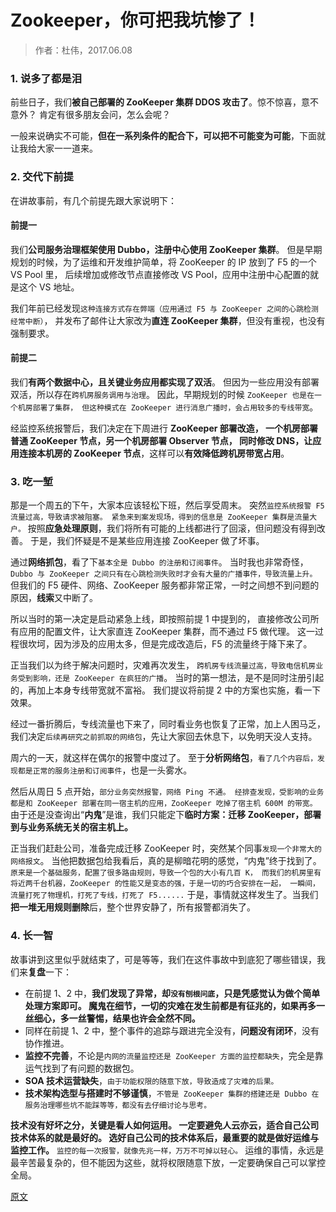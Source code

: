 

Zookeeper，你可把我坑惨了！
==================
> 作者：杜伟，2017.06.08


### 1. 说多了都是泪
前些日子，我们**被自己部署的 ZooKeeper 集群 DDOS 攻击了**。惊不惊喜，意不意外？
肯定有很多朋友会问，怎么会呢？

一般来说确实不可能，**但在一系列条件的配合下，可以把不可能变为可能**，下面就让我给大家一一道来。


### 2. 交代下前提
在讲故事前，有几个前提先跟大家说明下：

#### 前提一
我们**公司服务治理框架使用 Dubbo，注册中心使用 ZooKeeper 集群**。
但是早期规划的时候，为了运维和开发维护简单，将 ZooKeeper 的 IP 放到了 F5 的一个 VS Pool 里，
后续增加或修改节点直接修改 VS Pool，应用中注册中心配置的就是这个 VS 地址。

我们年前已经发现`这种连接方式存在弊端（应用通过 F5 与 ZooKeeper 之间的心跳检测经常中断）`，
并发布了邮件让大家改为**直连 ZooKeeper 集群**，但没有重视，也没有强制要求。

#### 前提二
我们**有两个数据中心，且关键业务应用都实现了双活**。
但因为一些应用没有部署双活，所以存在`跨机房服务调用与治理`。
因此，早期规划的时候 `ZooKeeper 也是在一个机房部署了集群，
但这种模式在 ZooKeeper 进行消息广播时，会占用较多的专线带宽`。

经监控系统报警后，我们决定在下周进行 **ZooKeeper 部署改造，
一个机房部署普通 ZooKeeper 节点，另一个机房部署 Observer 节点，
同时修改 DNS，让应用连接本机房的 ZooKeeper 节点**，这样可以**有效降低跨机房带宽占用**。


### 3. 吃一堑
那是一个周五的下午，大家本应该轻松下班，然后享受周末。
突然`监控系统报警 F5 流量过高，导致请求被阻塞。
紧急来到案发现场，得到的信息是 ZooKeeper 集群是流量大户。`
按照**应急处理原则**，我们将所有可能的上线都进行了回滚，但问题没有得到改善。
于是，我们怀疑是不是某些应用连接 ZooKeeper 做了坏事。

通过**网络抓包**，看了下`基本全是 Dubbo 的注册和订阅事件`。
当时我也非常奇怪，`Dubbo 与 ZooKeeper 之间只有在心跳检测失败时才会有大量的广播事件，导致流量上升。`
但我们的 F5 硬件、网络、ZooKeeper 服务都非常正常，一时之间想不到问题的原因，**线索**又中断了。

所以当时的第一决定是启动紧急上线，即按照前提 1 中提到的，
直接修改公司所有应用的配置文件，让大家直连 ZooKeeper 集群，而不通过 F5 做代理。
这一过程很坎坷，因为涉及的应用太多，但是完成改造后，F5 的流量终于降下来了。

正当我们以为终于解决问题时，灾难再次发生，
`跨机房专线流量过高，导致电信机房业务受到影响，还是 ZooKeeper 在疯狂的广播`。
当时的第一想法，是不是同时注册引起的，再加上本身专线带宽就不富裕。
我们提议将前提 2 中的方案也实施，看一下效果。

经过一番折腾后，专线流量也下来了，同时看业务也恢复了正常，加上人困马乏，
我们决定`后续再研究之前抓取的网络包`，先让大家回去休息下，以免明天没人支持。

周六的一天，就这样在偶尔的报警中度过了。
至于**分析网络包**，`看了几个内容后，发现都是正常的服务注册和订阅事件`，也是一头雾水。

然后从周日 5 点开始，`部分业务突然报警，网络 Ping 不通。
经排查发现，受影响的业务都是和 ZooKeeper 部署在同一宿主机的应用，ZooKeeper 吃掉了宿主机 600M 的带宽。`
由于还是没查询出“**内鬼**”是谁，我们只能定下**临时方案：迁移 ZooKeeper，部署到与业务系统无关的宿主机上。**

正当我们赶赴公司，准备完成迁移 ZooKeeper 时，突然某个同事`发现一个非常大的网络报文`。
当他把数据包给我看后，真的是柳暗花明的感觉，“内鬼”终于找到了。
`原来是一个基础服务，配置了很多路由规则，导致一个包的大小有几百 K，
而我们的机房里有将近两千台机器，ZooKeeper 的性能又是变态的强，于是一切的巧合安排在一起，
一瞬间，流量打死了物理机，打死了专线，打死了 F5......`
于是，事情就这样发生了。当我们**把一堆无用规则删除**后，整个世界安静了，所有报警都消失了。


### 4. 长一智
故事讲到这里似乎就结束了，可是等等，我们在这件事故中到底犯了哪些错误，我们来**复盘**一下：
* 在前提 1、2 中，**我们发现了异常，却`没有刨根问底`，只是凭感觉认为做个简单处理方案即可。
  魔鬼在细节，一切的灾难在发生前都是有征兆的，如果再多一丝细心，多一丝警惕，结果也许会全然不同。**
* 同样在前提 1、2 中，整个事件的追踪与跟进完全没有，**问题没有闭环**，没有协作推进。
* **监控不完善**，不论是`内网的流量监控还是 ZooKeeper 方面的监控都缺失`，完全是靠运气找到了有问题的数据包。
* **SOA 技术运营缺失**，`由于功能权限的随意下放，导致造成了灾难的后果。`
* **技术架构选型与搭建时不够谨慎**，`不管是 ZooKeeper 集群的搭建还是 Dubbo 在服务治理哪些坑不能踩等等，都没有去仔细讨论与思考。`

**技术没有好坏之分，关键是看人如何运用。
一定要避免人云亦云，适合自己公司技术体系的就是最好的。
选好自己公司的技术体系后，最重要的就是做好运维与监控工作。**
`监控的每一次报警，就像先兆一样，万万不可掉以轻心。`
运维的事情，永远是最辛苦最复杂的，但不能因为这些，就将权限随意下放，一定要确保自己可以掌控全局。


[原文](https://www.jianshu.com/p/81601bb6914b)

